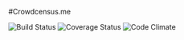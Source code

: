 #Crowdcensus.me

![Build Status](https://codeship.com/projects/<YOUR_PROJECT_UUID>/status?branch=master)
![Coverage Status](https://coveralls.io/repos/<YOUR_GITHUB_USERNAME>/<YOUR_REPO_NAME>/badge.png)
![Code Climate](https://codeclimate.com/github/<YOUR_GITHUB_USERNAME>/<YOUR_REPO_NAME>.png)
